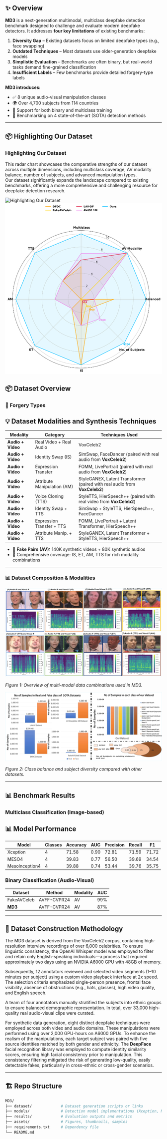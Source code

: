 
## ✨ Overview

**MD3** is a next-generation multimodal, multiclass deepfake detection benchmark designed to challenge and evaluate modern deepfake detectors. It addresses **four key limitations** of existing benchmarks:

1. **Diversity Gap** – Existing datasets focus on limited deepfake types (e.g., face swapping)  
2. **Outdated Techniques** – Most datasets use older-generation deepfake models  
3. **Simplistic Evaluation** – Benchmarks are often binary, but real-world tasks demand fine-grained classification  
4. **Insufficient Labels** – Few benchmarks provide detailed forgery-type labels

**MD3 introduces:**
- ✅ 8 unique audio-visual manipulation classes
- 🌍 Over 4,700 subjects from 114 countries
- 🧠 Support for both binary and multiclass training
- 🎯 Benchmarking on 4 state-of-the-art (SOTA) detection methods

---
## 📦 Highlighting Our Dataset

### Highlighting Our Dataset

This radar chart showcases the comparative strengths of our dataset across multiple dimensions, including multiclass coverage, AV modality balance, number of subjects, and advanced manipulation types.  
Our dataset significantly expands the landscape compared to existing benchmarks, offering a more comprehensive and challenging resource for deepfake detection research.

![Highlighting Our Dataset](assets/Highlightin_Our_Dataset_.png)
![Highlighting Our Dataset](assert/Highlightin_Our_Dataset_.png)



## 📦 Dataset Overview

### 🔹 Forgery Types

## 💡 Dataset Modalities and Synthesis Techniques

| Modality         | Category                    | Techniques Used                                                                 |
|------------------|-----------------------------|----------------------------------------------------------------------------------|
| **Audio + Video**| Real Video + Real Audio     | VoxCeleb2                                                                       |
| **Audio + Video**        | Identity Swap (IS)          | SimSwap, FaceDancer (paired with real audio from **VoxCeleb2**)                 |
| **Audio + Video**        | Expression Transfer         | FOMM, LivePortrait (paired with real audio from **VoxCeleb2**)                  |
| **Audio + Video**        | Attribute Manipulation (AM) | StyleGANEX, Latent Transformer (paired with real audio from **VoxCeleb2**)      |
| **Audio + Video**        | Voice Cloning (TTS)         | StyleTTS, HierSpeech++ (paired with real video from **VoxCeleb2**)             |
| **Audio + Video**| Identity Swap + TTS         | SimSwap + StyleTTS, HierSpeech++, FaceDancer                                    |
| **Audio + Video**| Expression Transfer + TTS   | FOMM, LivePortrait + Latent Transformer, HierSpeech++                           |
| **Audio + Video**| Attribute Manip. + TTS      | StyleGANEX, Latent Transformer + StyleTTS, HierSpeech++                         |

  
- 🔁 **Fake Pairs (AV):** 140K synthetic videos + 80K synthetic audios  
- 🧬 Comprehensive coverage: IS, ET, AM, TTS for rich modality combinations

---

### 📊 Dataset Composition & Modalities

![Sample from each class](assert/sample_%20from%20each_class_page-0001.jpg)

*Figure 1: Overview of multi-modal data combinations used in MD3.*

![Class sample distribution](assert/class%20sample%20distribution_page-0001.jpg)

*Figure 2: Class balance and subject diversity compared with other datasets.*

---

## 📊 Benchmark Results

### Multiclass Classification (Image-based)

## 📊 Model Performance

| Model            | Classes | Accuracy | AUC  | Precision | Recall | F1    |
|------------------|---------|----------|------|-----------|--------|-------|
| Xception    | 4       | 71.58    | 0.90 | 72.81     | 71.59  | 71.72 |
| MESO4         | 4       | 39.83    | 0.77 | 56.50     | 39.69  | 34.54 |
| MesoInception4 | 4      | 39.88    | 0.74 | 53.44     | 39.76  | 35.75 |


### Binary Classification (Audio-Visual)

| Dataset      | Method        | Modality | AUC  |
|-------------|---------------|----------|------|
| FakeAVCeleb | AVFF-CVPR24   | AV       | 99%  |
| **MD3**     | AVFF-CVPR24   | AV       | 87%  |

---


## 🔁 Dataset Construction Methodology

The MD3 dataset is derived from the VoxCeleb2 corpus, containing high-resolution interview recordings of over 6,000 celebrities. To ensure linguistic consistency, the OpenAI Whisper model was employed to filter and retain only English-speaking individuals—a process that required approximately two days using an NVIDIA A6000 GPU with 48GB of memory.

Subsequently, 12 annotators reviewed and selected video segments (1–10 minutes per subject) using a custom video playback interface at 2x speed. The selection criteria emphasized single-person presence, frontal face visibility, absence of obstructions (e.g., hats, glasses), high video quality, and English speech.

A team of four annotators manually stratified the subjects into ethnic groups to ensure balanced demographic representation. In total, over 33,000 high-quality real audio-visual clips were curated.

For synthetic data generation, eight distinct deepfake techniques were employed across both video and audio domains. These manipulations were performed using over 2,000 GPU-hours on A6000 GPUs. To enhance the realism of the manipulations, each target subject was paired with five source identities matched by both gender and ethnicity. The **DeepFace** facial recognition library was employed to compute identity similarity scores, ensuring high facial consistency prior to manipulation. This consistency filtering mitigated the risk of generating low-quality, easily detectable fakes, particularly in cross-ethnic or cross-gender scenarios.

---



## 🏗 Repo Structure

```bash
MD3/
├── dataset/             # Dataset generation scripts or links
├── models/              # Detection model implementations (Xception, Meso, etc.)
├── results/             # Evaluation outputs and metrics
├── assets/              # Figures, thumbnails, samples
├── requirements.txt     # Dependency file
└── README.md
